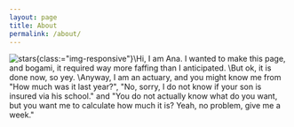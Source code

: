 ```yaml
---
layout: page
title: About
permalink: /about/
---
```


![stars](/david_bowman_1920x1200.jpeg.jpg){class:="img-responsive"}\Hi, I am Ana. I wanted to make this page, and bogami, it required way more faffing than I anticipated. \But ok, it is done now, so yey. \Anyway, I am an actuary, and you might know me from "How much was it last year?", "No, sorry, I do not know if your son is insured via his school." and "You do not actually know what do you want, but you want me to calculate how much it is? Yeah, no problem, give me a week." 
